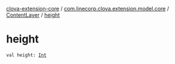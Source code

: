 [clova-extension-core](../../index.md) / [com.linecorp.clova.extension.model.core](../index.md) / [ContentLayer](index.md) / [height](./height.md)

# height

`val height: `[`Int`](https://kotlinlang.org/api/latest/jvm/stdlib/kotlin/-int/index.html)